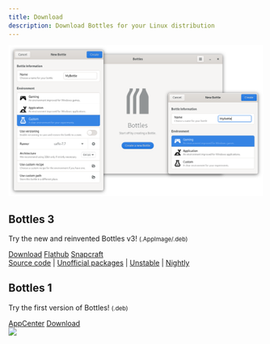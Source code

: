 ```yaml
---
title: Download
description: Download Bottles for your Linux distribution
---
```


<section class="downloads">
  <!-- v2 -->
  <div class="container">
    <div class="image">
      <img class="animate__animated animate__fadeIn" 
           src="https://raw.githubusercontent.com/bottlesdevs/Bottles/master/screenshot.png" />
    </div>
    <div class="info">
      <h2 class="animate__animated animate__fadeInRight">Bottles 3</h2>
      <p>Try the new and reinvented Bottles v3! <small>(.AppImage/.deb)</small></p>
      <a class="button" 
         href="https://github.com/bottlesdevs/Bottles/releases/tag/3.1.8" 
         title="Download Bottles (.AppImage/.deb)">Download</a>
      <a class="button link"
         href="https://flathub.org/apps/details/com.usebottles.bottles" 
         title="Download Bottles v3 from Flathub">Flathub</a>
      <a class="button link"
         href="https://snapcraft.io/bottles" 
         title="Download Bottles v3 from Snapcraft">Snapcraft</a>
      <div class="more-links">
        <a href="https://github.com/bottlesdevs/Bottles#build-with-meson-construction_worker">Source code</a> | 
        <a href="https://github.com/bottlesdevs/Bottles#unofficial-packages">Unofficial packages</a> | 
        <a href="https://github.com/bottlesdevs/Bottles/releases/tag/unstable">Unstable</a> | 
        <a href="https://github.com/bottlesdevs/Bottles/releases/tag/nightly">Nightly</a>
      </div>
    </div>
  </div>
  <!-- v1 -->
  <div class="container">
    <div class="info">
      <h2 class="animate__animated animate__fadeInLeft">Bottles 1</h2>
      <p>Try the first version of Bottles! <small>(.deb)</small></p>
      <a class="button link"
         href="https://appcenter.elementary.io/com.github.mirkobrombin.bottles" 
         title="Download Bottles v1 from AppCenter">AppCenter</a>
      <a class="button"
         href="https://github.com/bottlesdevs/Bottles/releases/tag/continuous-v1" 
         title="Download Bottles v1 (.deb)">Download</a>
    </div>
    <div class="image">
      <img class="animate__animated animate__fadeIn" 
           src="https://raw.githubusercontent.com/bottlesdevs/Bottles/v1/data/screenshot-1.png" />
    </div>
  </div>
</section>
